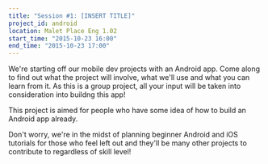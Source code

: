 ```yaml
---
title: "Session #1: [INSERT TITLE]"
project_id: android
location: Malet Place Eng 1.02
start_time: "2015-10-23 16:00"
end_time: "2015-10-23 17:00"
---
```


We're starting off our mobile dev projects with an Android app. Come along to find out what the project will involve, what we'll use and what you can learn from it. As this is a group project, all your input will be taken into consideration into buildng this app!

This project is aimed for people who have some idea of how to build an Android app already.

Don't worry, we're in the midst of planning beginner Android and iOS tutorials for those who feel left out and they'll be many other projects to contribute to regardless of skill level!
